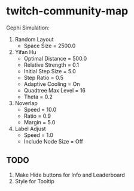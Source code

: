 # twitch-community-map

Gephi Simulation:
1. Random Layout
    - Space Size = 2500.0
2. Yifan Hu
    - Optimal Distance = 500.0
    - Relative Strength = 0.1
    - Initial Step Size = 5.0
    - Step Ratio = 0.5
    - Adaptive Cooling = On
    - Quadtree Max Level = 16
    - Theta = 0.2
3. Noverlap
    - Speed = 10.0
    - Ratio = 0.9
    - Margin = 5.0
4. Label Adjust
    - Speed = 1.0
    - Include Node Size = Off




## TODO

1) Make Hide buttons for Info and Leaderboard
2) Style for Tooltip
